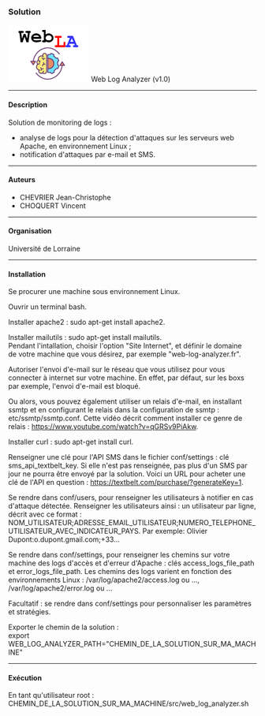 ### Solution
![Icone Web LOg Analyzer](doc/web_log_analyzer.png)  Web Log Analyzer (v1.0)


---------------------------------------------------------------------------------------------
#### Description
Solution de monitoring de logs :
- analyse de logs pour la détection d'attaques sur les serveurs web Apache, en 
  environnement Linux ;
- notification d'attaques par e-mail et SMS.


---------------------------------------------------------------------------------------------
#### Auteurs
- CHEVRIER Jean-Christophe
- CHOQUERT Vincent


---------------------------------------------------------------------------------------------
#### Organisation
Université de Lorraine


---------------------------------------------------------------------------------------------
#### Installation

Se procurer une machine sous environnement Linux.

Ouvrir un terminal bash.

Installer apache2 : sudo apt-get install apache2.

Installer mailutils : sudo apt-get install mailutils.
 <br> Pendant l'intallation, choisir l'option "Site Internet", et définir le domaine
 <br> de votre machine que vous désirez, par exemple "web-log-analyzer.fr".

  Autoriser l'envoi d'e-mail sur le réseau que vous utilisez pour vous connecter à 
  internet sur votre machine. 
  En effet, par défaut, sur les boxs par exemple, l'envoi d'e-mail est bloqué.

  Ou alors, vous pouvez également utiliser un relais d'e-mail, en installant ssmtp et
  en configurant le relais dans la configuration de ssmtp : etc/ssmtp/ssmtp.conf.
  Cette vidéo décrit comment installer ce genre de relais :
  https://www.youtube.com/watch?v=qGRSv9PiAkw.

Installer curl : sudo apt-get install curl.

Renseigner une clé pour l'API SMS dans le fichier conf/settings : clé sms_api_textbelt_key. 
Si elle n'est pas renseignée, pas plus d'un SMS par jour ne pourra être envoyé par la solution.
Voici un URL pour acheter une clé de l'API en question : 
https://textbelt.com/purchase/?generateKey=1. 

Se rendre dans conf/users, pour renseigner les utilisateurs à notifier en cas d'attaque détectée.
Renseigner les utilisateurs ainsi : un utilisateur par ligne, décrit avec ce format :
NOM_UTILISATEUR;ADRESSE_EMAIL_UTILISATEUR;NUMERO_TELEPHONE_UTILISATEUR_AVEC_INDICATEUR_PAYS.
Par exemple: Olivier Dupont:o.dupont.gmail.com;+33...

Se rendre dans conf/settings, pour renseigner les chemins sur votre machine des logs d'accès et 
d'erreur d'Apache : clés access_logs_file_path et error_logs_file_path. Les chemins des logs
varient en fonction des environnements Linux : /var/log/apache2/access.log ou ...,  
/var/log/apache2/error.log ou ...

Facultatif : se rendre dans conf/settings pour personnaliser les paramètres et stratégies.

Exporter le chemin de la solution :
<br>export WEB_LOG_ANALYZER_PATH="CHEMIN_DE_LA_SOLUTION_SUR_MA_MACHINE"


----------------------------------------------------------------------------------------------
#### Exécution
En tant qu'utilisateur root :
<br>CHEMIN_DE_LA_SOLUTION_SUR_MA_MACHINE/src/web_log_analyzer.sh
